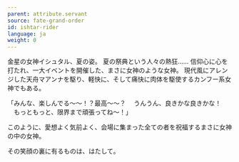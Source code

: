 ```yaml
---
parent: attribute.servant
source: fate-grand-order
id: ishtar-rider
language: ja
weight: 0
---
```


金星の女神イシュタル、夏の姿。
夏の祭典という人々の熱狂……
信仰心に心を打たれ、一大イベントを開催した、まさに女神のような女神。
現代風にアレンジした天舟マアンナを駆り、軽快に、そして痛快に肉体を駆使するカンフー系女神でもある。

「みんな、楽しんでる～～！？最高～～？
　うんうん、良きかな良きかな！
　もっともっと、限界まで頑張ってね～！」

このように、愛想よく気前よく、会場に集まった全ての者を祝福するまさに女神の中の女神。

その笑顔の裏に有るものは、はたして。
